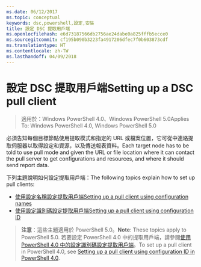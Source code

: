 ```yaml
---
ms.date: 06/12/2017
ms.topic: conceptual
keywords: dsc,powershell,設定,安裝
title: 設定 DSC 提取用戶端
ms.openlocfilehash: e6d73187566db2756ae24dabe0a825fffb5ecce0
ms.sourcegitcommit: cf195b090b3223fa4917206dfec7f0b603873cdf
ms.translationtype: HT
ms.contentlocale: zh-TW
ms.lasthandoff: 04/09/2018
---
```

# <a name="setting-up-a-dsc-pull-client"></a><span data-ttu-id="81903-103">設定 DSC 提取用戶端</span><span class="sxs-lookup"><span data-stu-id="81903-103">Setting up a DSC pull client</span></span>

> <span data-ttu-id="81903-104">適用於：Windows PowerShell 4.0、Windows PowerShell 5.0</span><span class="sxs-lookup"><span data-stu-id="81903-104">Applies To: Windows PowerShell 4.0, Windows PowerShell 5.0</span></span>

<span data-ttu-id="81903-105">必須告知每個目標節點使用提取模式和指定的 URL 或檔案位置，它可從中連絡提取伺服器以取得設定和資源，以及傳送報表資料。</span><span class="sxs-lookup"><span data-stu-id="81903-105">Each target node has to be told to use pull mode and given the URL or file location where it can contact the pull server to get configurations and resources, and where it should send report data.</span></span>


<span data-ttu-id="81903-106">下列主題說明如何設定提取用戶端：</span><span class="sxs-lookup"><span data-stu-id="81903-106">The following topics explain how to set up pull clients:</span></span>

* [<span data-ttu-id="81903-107">使用設定名稱設定提取用戶端</span><span class="sxs-lookup"><span data-stu-id="81903-107">Setting up a pull client using configuration names</span></span>](pullClientConfigNames.md)
* [<span data-ttu-id="81903-108">使用設定識別碼設定提取用戶端</span><span class="sxs-lookup"><span data-stu-id="81903-108">Setting up a pull client using configuration ID</span></span>](pullClientConfigID.md)

> <span data-ttu-id="81903-109">**注意**：這些主題適用於 PowerShell 5.0。</span><span class="sxs-lookup"><span data-stu-id="81903-109">**Note**: These topics apply to PowerShell 5.0.</span></span> <span data-ttu-id="81903-110">若要設定 PowerShell 4.0 中的提取用戶端，請參閱[使用 PowerShell 4.0 中的設定識別碼設定提取用戶端](pullClientConfigID4.md)。</span><span class="sxs-lookup"><span data-stu-id="81903-110">To set up a pull client in PowerShell 4.0, see [Setting up a pull client using configuration ID in PowerShell 4.0](pullClientConfigID4.md).</span></span>